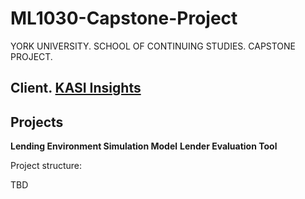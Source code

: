 # ML1030-Capstone-Project
YORK UNIVERSITY. SCHOOL OF CONTINUING STUDIES. CAPSTONE PROJECT.

## Client. [KASI Insights](https://www.kasiinsight.com/)

## Projects

**Lending Environment Simulation Model**
**Lender Evaluation Tool**

Project structure:

TBD



